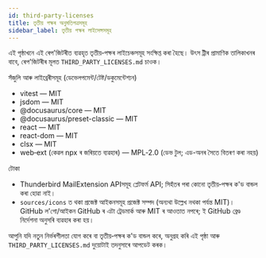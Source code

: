 ```yaml
---
id: third-party-licenses
title: তৃতীয় পক্ষৰ অনুমতিপত্ৰসমূহ
sidebar_label: তৃতীয় পক্ষৰ লাইসেন্সসমূহ
---
```


এই পৃষ্ঠাখনে এই ৰেপ'জিটৰীত ব্যৱহৃত তৃতীয়‑পক্ষৰ লাইচেঞ্চসমূহ সংক্ষিপ্ত কৰা হৈছে। উৎস ট্ৰীৰ প্ৰামাণিক তালিকাখনৰ বাবে, ৰেপ'জিটৰীৰ মূলত `THIRD_PARTY_LICENSES.md` চাওক।

সঁজুলি আৰু লাইব্ৰেৰীসমূহ (ডেভেলপমেন্ট/টেষ্ট/ডকুমেন্টেশ্যন)

- vitest — MIT
- jsdom — MIT
- @docusaurus/core — MIT
- @docusaurus/preset-classic — MIT
- react — MIT
- react-dom — MIT
- clsx — MIT
- web‑ext (কেৱল npx ৰ জৰিয়তে ব্যৱহাৰ) — MPL‑2.0 (ডেভ টুল; এড-অনৰ সৈতে বিতৰণ কৰা নহয়)

টোকা

- Thunderbird MailExtension APIসমূহ প্লেটফৰ্ম API; সিহঁতৰ পৰা কোনো তৃতীয়‑পক্ষৰ ক'ড বান্ডল কৰা হোৱা নাই।
- `sources/icons` ত থকা প্ৰজেক্ট আইকনসমূহ প্ৰজেক্ট সম্পদ (অন্যথা উল্লেখ নথকা পৰ্যন্ত MIT)। GitHub ল'গো/আইকন GitHub ৰ এটা ট্রেডমাৰ্ক আৰু MIT ৰ আওতাত নপৰে; ই GitHub ব্ৰেণ্ড নির্দেশনা অনুসৰি ব্যৱহাৰ কৰা হয়।

আপুনি যদি নতুন নিৰ্ভৰশীলতা যোগ কৰে বা তৃতীয়‑পক্ষৰ ক'ড বান্ডল কৰে, অনুগ্ৰহ কৰি এই পৃষ্ঠা আৰু `THIRD_PARTY_LICENSES.md` দুয়োটাই তদনুসাৰে আপডেট কৰক।
